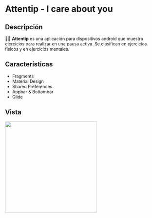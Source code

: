 # Attentip - I care about you

## Descripción
🏋️‍♀ **Attentip** es una aplicación para dispositivos android que muestra ejercicios para realizar en una pausa activa. Se clasifican en ejercicios fisicos y en ejercicios mentales.

## Características
* Fragments
* Material Design
* Shared Preferences
* Appbar & Bottombar
* Glide

## Vista

<img src="https://github.com/frabelle/Attentip_iCareAboutU/blob/master/AttentipiCare.gif" width="300" />





